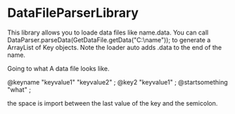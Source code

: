 # DataFileParserLibrary

This library allows you to loade data files like name.data. You can call DataParser.parseData(GetDataFile.getData("C:\name")); to generate a ArrayList of Key objects. Note the loader auto adds .data to the end of the name.

Going to what A data file looks like.

@keyname "keyvalue1" "keyvalue2" ;
@key2 "keyvalue1" ;
@startsomething "what" ;

the space is import between the last value of the key and the semicolon.
